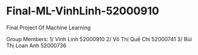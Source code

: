 # Final-ML-VinhLinh-52000910
Final Project Of Machine Learning 

Group Members:
1/ Vinh Linh 52000910
2/ Võ Thị Quế Chi 52000741
3/ Bùi Thị Loan Anh 52000736


